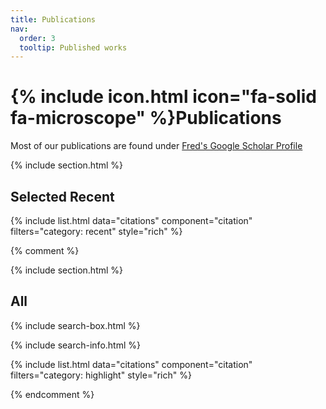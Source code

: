 ```yaml
---
title: Publications
nav:
  order: 3
  tooltip: Published works
---
```


# {% include icon.html icon="fa-solid fa-microscope" %}Publications

Most of our publications are found under 
[Fred's Google Scholar Profile](https://scholar.google.de/citations?hl=en&user=lO62bt0AAAAJ&view_op=list_works&sortby=pubdate)

{% include section.html %}

## Selected Recent

{% include list.html data="citations" component="citation" filters="category: recent" style="rich" %}

{% comment %}

{% include section.html %}

## All

{% include search-box.html %}

{% include search-info.html %}

{% include list.html data="citations" component="citation" filters="category: highlight" style="rich" %}

{% endcomment %}
